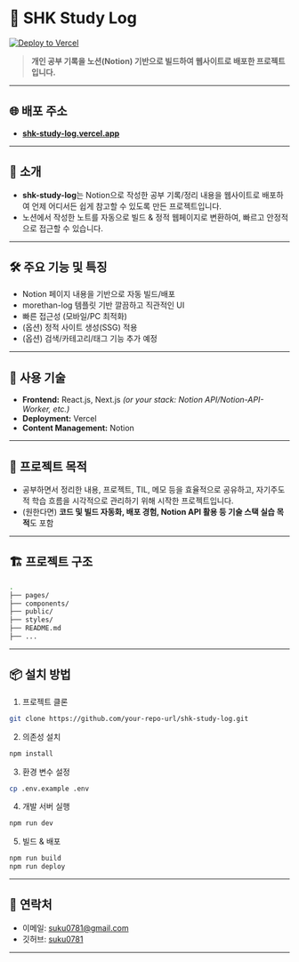 # 📒 SHK Study Log

[![Deploy to Vercel](https://vercel.com/button)](https://vercel.com/import/project?template=https://github.com/your-repo-url)

> **개인 공부 기록을 노션(Notion) 기반으로 빌드하여 웹사이트로 배포한 프로젝트입니다.**

---

## 🌐 배포 주소

- **[shk-study-log.vercel.app](https://shk-study-log.vercel.app/)**

---

## 📌 소개

- **shk-study-log**는 Notion으로 작성한 공부 기록/정리 내용을 웹사이트로 배포하여 언제 어디서든 쉽게 참고할 수 있도록 만든 프로젝트입니다.
- 노션에서 작성한 노트를 자동으로 빌드 & 정적 웹페이지로 변환하여, 빠르고 안정적으로 접근할 수 있습니다.

---

## 🛠️ 주요 기능 및 특징

- Notion 페이지 내용을 기반으로 자동 빌드/배포
- morethan-log 템플릿 기반 깔끔하고 직관적인 UI
- 빠른 접근성 (모바일/PC 최적화)
- (옵션) 정적 사이트 생성(SSG) 적용
- (옵션) 검색/카테고리/태그 기능 추가 예정

---

## 🚀 사용 기술

- **Frontend:** React.js, Next.js *(or your stack: Notion API/Notion-API-Worker, etc.)*
- **Deployment:** Vercel
- **Content Management:** Notion

---

## 📖 프로젝트 목적

- 공부하면서 정리한 내용, 프로젝트, TIL, 메모 등을 효율적으로 공유하고, 자기주도적 학습 흐름을 시각적으로 관리하기 위해 시작한 프로젝트입니다.
- (원한다면) **코드 및 빌드 자동화, 배포 경험, Notion API 활용 등 기술 스택 실습 목적**도 포함

---

## 🏗️ 프로젝트 구조

```bash
.
├── pages/
├── components/
├── public/
├── styles/
├── README.md
├── ...
```

---

## 📦 설치 방법

1. 프로젝트 클론

```bash
git clone https://github.com/your-repo-url/shk-study-log.git
```

2. 의존성 설치

```bash
npm install
```

3. 환경 변수 설정

```bash
cp .env.example .env
```

4. 개발 서버 실행

```bash
npm run dev
```

5. 빌드 & 배포

```bash
npm run build
npm run deploy
```

---

## 📧 연락처

- 이메일: [suku0781@gmail.com](mailto:suku0781@gmail.com)
- 깃허브: [suku0781](https://github.com/suku0781)

---
